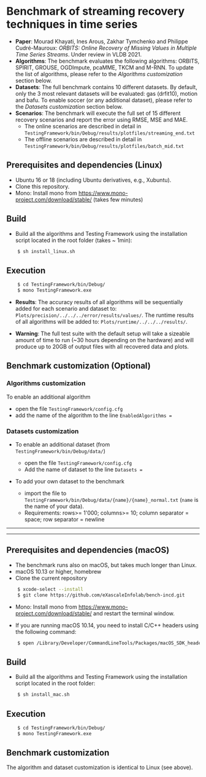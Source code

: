 # Benchmark of streaming recovery techniques in time series

- **Paper**: Mourad Khayati, Ines Arous, Zakhar Tymchenko and Philippe Cudré-Mauroux: *ORBITS: Online Recovery of Missing Values in Multiple Time Series Streams*. Under review in VLDB 2021.
- **Algorithms**: The benchmark evaluates the following algorithms: ORBITS, SPIRIT, GROUSE, OGDImpute, pcaMME, TKCM and M-RNN. To update the list of algorithms, please refer to the *Algorithms customization* section below.
- **Datasets**: The full benchmark contains 10 different datasets. By default, only the 3 most relevant datasets will be evaluated: gas (drfit10), motion and bafu. To enable soccer (or any additional dataset), please refer to the *Datasets customization* section below.
- **Scenarios**: The benchmark will execute the full set of 15 different recovery scenarios and report the error using RMSE, MSE and MAE. 
  - The online scenarios are described in detail in `TestingFramework/bin/Debug/results/plotfiles/streaming_end.txt` 
  - The offline scenarios are described in detail in `TestingFramework/bin/Debug/results/plotfiles/batch_mid.txt` 
 
## Prerequisites and dependencies (Linux)

- Ubuntu 16 or 18 (including Ubuntu derivatives, e.g., Xubuntu).
- Clone this repository.
- Mono: Install mono from https://www.mono-project.com/download/stable/ (takes few minutes)

## Build

- Build all the algorithms and Testing Framework using the installation script located in the root folder (takes ~ 1min):
```bash
    $ sh install_linux.sh
```

## Execution


```bash
    $ cd TestingFramework/bin/Debug/
    $ mono TestingFramework.exe 
```

- **Results**: The accuracy results of all algorithms will be sequentially added for each scenario and dataset to:  `Plots/precision/../../../error/results/values/`. The runtime results of all algorithms will be added to: `Plots/runtime/../../../results/`.

- **Warning**: The full test suite with the default setup will take a sizeable amount of time to run (~30 hours depending on the hardware) and will produce up to 20GB of output files with all recovered data and plots. 

## Benchmark customization (Optional)

### Algorithms customization

To enable an additional algorithm
- open the file `TestingFramework/config.cfg`
- add the name of the algorithm to the line `EnabledAlgorithms =`

### Datasets customization

- To enable an additional dataset (from `TestingFramework/bin/Debug/data/`)
  - open the file `TestingFramework/config.cfg`
  - Add the name of dataset to the line `Datasets =`

- To add your own dataset to the benchmark
  - import the file to `TestingFramework/bin/Debug/data/{name}/{name}_normal.txt` (`name` is the name of your data).
  - Requirements: rows>= 1'000; columns>= 10; column separator = space; row separator = newline


___
___
## Prerequisites and dependencies (macOS) 

- The benchmark runs also on macOS, but takes much longer than Linux. 
- macOS 10.13 or higher, homebrew
- Clone the current repository
```bash
    $ xcode-select --install
    $ git clone https://github.com/eXascaleInfolab/bench-incd.git
```
- Mono: Install mono from https://www.mono-project.com/download/stable/ and restart the terminal window.

- If you are running macOS 10.14, you need to install C/C++ headers using the following command:
```bash
    $ open /Library/Developer/CommandLineTools/Packages/macOS_SDK_headers_for_macOS_10.14.pkg
```

## Build 

- Build all the algorithms and Testing Framework using the installation script located in the root folder:
```bash
    $ sh install_mac.sh
```
## Execution

```bash
    $ cd TestingFramework/bin/Debug/
    $ mono TestingFramework.exe
```

## Benchmark customization

The algorithm and dataset customization is identical to Linux (see above).

<!--
# InCD_benchmark

#### Repository structure
- Algorithms - missing value recovery algorithms: ORBITS (incd), TKCM, SPIRIT, GROUSE, OGDImpute, SSA, M-RNN, pcaMME.
- Datasets - different datasets and time series from different sources.
- Testing Framework - a program to run automated suite of tests on the datasets with the algorithms mentioned above.

### Prerequisites and dependencies (Linux)

- Ubuntu 16 and higher (or Ubuntu derivatives like Xubuntu)
- Sudo rights on the user
- Clone the repository
```bash
    $ git clone https://github.com/eXascaleInfolab/InCD_bench-19.git
```
- Mono Runtime and Compiler: follow step 1 from the installation guide in https://www.mono-project.com/download/stable/ for your Ubuntu version and afterwards do:
```bash
    $ sudo apt-get install mono-devel
```
- All other prerequisites will be installed using a build script.

#### Build & tests

- Restart the terminal window after all the dependencies are installed. Open it in the root folder of the repository.
- Build all the algorithms and Testing Framework using a script in the root folder (takes up to 5 minutes depending which prerequisites are already installed in the system):
```bash
    $ sh install_linux.sh
```
- Run the benchmark:
```bash
    $ cd TestingFramework/bin/Debug/
    $ mono TestingFramework.exe
```
- Test suite will go over datasets one by one and executes all the scenarios for them with both precision test and runtime test. Plots folder in the root of the repository will be populated with the results.
- Remark: full test suite with the default setup will take a sizeable amount of time to run (around 1 day depending on the hardware) and will produce up to 3GB of output files with all recovered data and plots unless stopped early.

#### Customize datasets

To add a dataset to the benchmark
- import the file to `TestingFramework/bin/Debug/data/{name}/{name}_normal.txt`
- - Requirements: >= 10 columns, >= 1'000 rows, column separator - empty space, row separator - newline
- add `{name}` to the list of datasets in `TestingFramework/config.cfg`

#### Customize algorithms

To exclude an algorithm from the benchmark
- open the file `TestingFramework/config.cfg`
- add an entry `IgnoreAlgorithms =` and specify the list of algorithm codes to exclude them
- the line starting with `IgnoreAlgorithms =` provides codes for all the algorithms in the benchmark

-->

